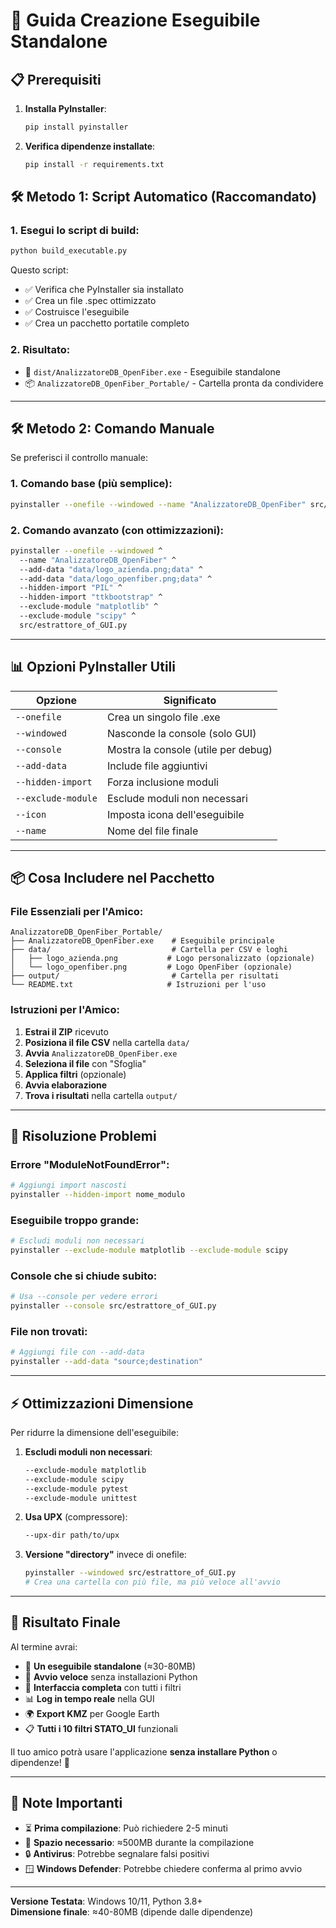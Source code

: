 # 🚀 Guida Creazione Eseguibile Standalone

## 📋 Prerequisiti

1. **Installa PyInstaller**:
   ```bash
   pip install pyinstaller
   ```

2. **Verifica dipendenze installate**:
   ```bash
   pip install -r requirements.txt
   ```

## 🛠️ Metodo 1: Script Automatico (Raccomandato)

### 1. Esegui lo script di build:
```bash
python build_executable.py
```

Questo script:
- ✅ Verifica che PyInstaller sia installato
- ✅ Crea un file .spec ottimizzato
- ✅ Costruisce l'eseguibile
- ✅ Crea un pacchetto portatile completo

### 2. Risultato:
- 📁 `dist/AnalizzatoreDB_OpenFiber.exe` - Eseguibile standalone
- 📦 `AnalizzatoreDB_OpenFiber_Portable/` - Cartella pronta da condividere

---

## 🛠️ Metodo 2: Comando Manuale

Se preferisci il controllo manuale:

### 1. Comando base (più semplice):
```bash
pyinstaller --onefile --windowed --name "AnalizzatoreDB_OpenFiber" src/estrattore_of_GUI.py
```

### 2. Comando avanzato (con ottimizzazioni):
```bash
pyinstaller --onefile --windowed ^
  --name "AnalizzatoreDB_OpenFiber" ^
  --add-data "data/logo_azienda.png;data" ^
  --add-data "data/logo_openfiber.png;data" ^
  --hidden-import "PIL" ^
  --hidden-import "ttkbootstrap" ^
  --exclude-module "matplotlib" ^
  --exclude-module "scipy" ^
  src/estrattore_of_GUI.py
```

---

## 📊 Opzioni PyInstaller Utili

| Opzione | Significato |
|---------|-------------|
| `--onefile` | Crea un singolo file .exe |
| `--windowed` | Nasconde la console (solo GUI) |
| `--console` | Mostra la console (utile per debug) |
| `--add-data` | Include file aggiuntivi |
| `--hidden-import` | Forza inclusione moduli |
| `--exclude-module` | Esclude moduli non necessari |
| `--icon` | Imposta icona dell'eseguibile |
| `--name` | Nome del file finale |

---

## 📦 Cosa Includere nel Pacchetto

### File Essenziali per l'Amico:
```
AnalizzatoreDB_OpenFiber_Portable/
├── AnalizzatoreDB_OpenFiber.exe    # Eseguibile principale
├── data/                           # Cartella per CSV e loghi
│   ├── logo_azienda.png           # Logo personalizzato (opzionale)
│   └── logo_openfiber.png         # Logo OpenFiber (opzionale)
├── output/                         # Cartella per risultati
└── README.txt                     # Istruzioni per l'uso
```

### Istruzioni per l'Amico:
1. **Estrai il ZIP** ricevuto
2. **Posiziona il file CSV** nella cartella `data/`
3. **Avvia** `AnalizzatoreDB_OpenFiber.exe`
4. **Seleziona il file** con "Sfoglia"
5. **Applica filtri** (opzionale)
6. **Avvia elaborazione**
7. **Trova i risultati** nella cartella `output/`

---

## 🐛 Risoluzione Problemi

### Errore "ModuleNotFoundError":
```bash
# Aggiungi import nascosti
pyinstaller --hidden-import nome_modulo
```

### Eseguibile troppo grande:
```bash
# Escludi moduli non necessari
pyinstaller --exclude-module matplotlib --exclude-module scipy
```

### Console che si chiude subito:
```bash
# Usa --console per vedere errori
pyinstaller --console src/estrattore_of_GUI.py
```

### File non trovati:
```bash
# Aggiungi file con --add-data
pyinstaller --add-data "source;destination"
```

---

## ⚡ Ottimizzazioni Dimensione

Per ridurre la dimensione dell'eseguibile:

1. **Escludi moduli non necessari**:
   ```bash
   --exclude-module matplotlib
   --exclude-module scipy
   --exclude-module pytest
   --exclude-module unittest
   ```

2. **Usa UPX** (compressore):
   ```bash
   --upx-dir path/to/upx
   ```

3. **Versione "directory"** invece di onefile:
   ```bash
   pyinstaller --windowed src/estrattore_of_GUI.py
   # Crea una cartella con più file, ma più veloce all'avvio
   ```

---

## 🎯 Risultato Finale

Al termine avrai:
- 📁 **Un eseguibile standalone** (≈30-80MB)
- 🚀 **Avvio veloce** senza installazioni Python
- 🎨 **Interfaccia completa** con tutti i filtri
- 📊 **Log in tempo reale** nella GUI
- 🌍 **Export KMZ** per Google Earth
- 📋 **Tutti i 10 filtri STATO_UI** funzionali

Il tuo amico potrà usare l'applicazione **senza installare Python** o dipendenze! 🎉

---

## 📝 Note Importanti

- ⏳ **Prima compilazione**: Può richiedere 2-5 minuti
- 💾 **Spazio necessario**: ≈500MB durante la compilazione
- 🔒 **Antivirus**: Potrebbe segnalare falsi positivi
- 🪟 **Windows Defender**: Potrebbe chiedere conferma al primo avvio

---

**Versione Testata**: Windows 10/11, Python 3.8+  
**Dimensione finale**: ≈40-80MB (dipende dalle dipendenze)